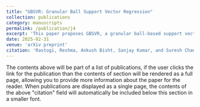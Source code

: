 ```yaml
---
title: "GBSVR: Granular Ball Support Vector Regression"
collection: publications
category: manuscripts
permalink: /publication/j4
excerpt: 'This paper proposes GBSVR, a granular ball-based support vector regression method that reduces computational complexity and improves robustness to outliers by approximating data with granular balls and introducing a discretization strategy for continuous features.'
date: 2025-02-31
venue: 'arXiv preprint'
citation: 'Rastogi, Reshma, Ankush Bisht, Sanjay Kumar, and Suresh Chandra. &quot;GBSVR: Granular Ball Support Vector Regression. &quot;<i>arXiv preprint arXiv (2025).</i>'
---
```


The contents above will be part of a list of publications, if the user clicks the link for the publication than the contents of section will be rendered as a full page, allowing you to provide more information about the paper for the reader. When publications are displayed as a single page, the contents of the above "citation" field will automatically be included below this section in a smaller font.
